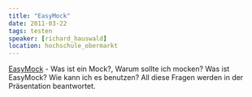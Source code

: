 ```yaml
---
title: "EasyMock"
date: 2011-03-22
tags: testen
speaker: [richard_hauswald]
location: hochschule_obermarkt
---
```


[EasyMock](http://easymock.org/) - Was ist ein Mock?, Warum sollte ich mocken? Was ist EasyMock? Wie kann ich es
benutzen? All diese Fragen werden in der Präsentation beantwortet.
